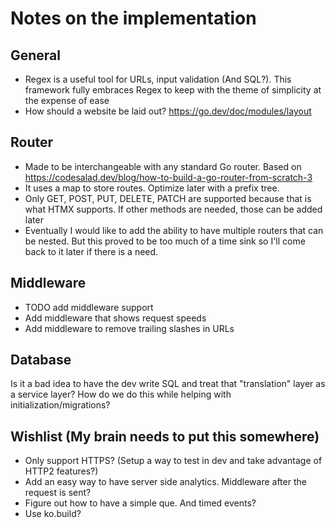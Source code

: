 # Notes on the implementation

## General
- Regex is a useful tool for URLs, input validation (And SQL?). This framework fully embraces Regex to keep with the theme of simplicity at the expense of ease
- How should a website be laid out? https://go.dev/doc/modules/layout


## Router
- Made to be interchangeable with any standard Go router. Based on https://codesalad.dev/blog/how-to-build-a-go-router-from-scratch-3
- It uses a map to store routes. Optimize later with a prefix tree.
- Only GET, POST, PUT, DELETE, PATCH are supported because that is what HTMX supports. If other methods are needed, those can be added later
- Eventually I would like to add the ability to have multiple routers that can be nested. But this proved to be too much of a time sink so I'll come back to it later if there is a need.


## Middleware
- TODO add middleware support
- Add middleware that shows request speeds
- Add middleware to remove trailing slashes in URLs


## Database
Is it a bad idea to have the dev write SQL and treat that "translation" layer as a service layer?
How do we do this while helping with initialization/migrations?





## Wishlist (My brain needs to put this somewhere)
- Only support HTTPS? (Setup a way to test in dev and take advantage of HTTP2 features?)
- Add an easy way to have server side analytics. Middleware after the request is sent?
- Figure out how to have a simple que. And timed events?
- Use ko.build?
